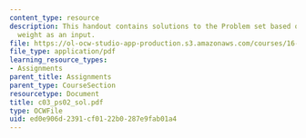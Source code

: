 ```yaml
---
content_type: resource
description: This handout contains solutions to the Problem set based on the user
  weight as an input.
file: https://ol-ocw-studio-app-production.s3.amazonaws.com/courses/16-01-unified-engineering-i-ii-iii-iv-fall-2005-spring-2006/ed0e906d2391cf0122b0287e9fab01a4_c03_ps02_sol.pdf
file_type: application/pdf
learning_resource_types:
- Assignments
parent_title: Assignments
parent_type: CourseSection
resourcetype: Document
title: c03_ps02_sol.pdf
type: OCWFile
uid: ed0e906d-2391-cf01-22b0-287e9fab01a4
---
```

